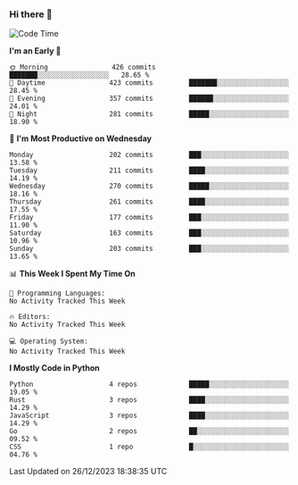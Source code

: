 ### Hi there 👋
<!--START_SECTION:waka-->
![Code Time](http://img.shields.io/badge/Code%20Time-206%20hrs%2030%20mins-blue)

**I'm an Early 🐤** 

```text
🌞 Morning                426 commits         ███████░░░░░░░░░░░░░░░░░░   28.65 % 
🌆 Daytime                423 commits         ███████░░░░░░░░░░░░░░░░░░   28.45 % 
🌃 Evening                357 commits         ██████░░░░░░░░░░░░░░░░░░░   24.01 % 
🌙 Night                  281 commits         █████░░░░░░░░░░░░░░░░░░░░   18.90 % 
```
📅 **I'm Most Productive on Wednesday** 

```text
Monday                   202 commits         ███░░░░░░░░░░░░░░░░░░░░░░   13.58 % 
Tuesday                  211 commits         ████░░░░░░░░░░░░░░░░░░░░░   14.19 % 
Wednesday                270 commits         █████░░░░░░░░░░░░░░░░░░░░   18.16 % 
Thursday                 261 commits         ████░░░░░░░░░░░░░░░░░░░░░   17.55 % 
Friday                   177 commits         ███░░░░░░░░░░░░░░░░░░░░░░   11.90 % 
Saturday                 163 commits         ███░░░░░░░░░░░░░░░░░░░░░░   10.96 % 
Sunday                   203 commits         ███░░░░░░░░░░░░░░░░░░░░░░   13.65 % 
```


📊 **This Week I Spent My Time On** 

```text
💬 Programming Languages: 
No Activity Tracked This Week

🔥 Editors: 
No Activity Tracked This Week

💻 Operating System: 
No Activity Tracked This Week
```

**I Mostly Code in Python** 

```text
Python                   4 repos             █████░░░░░░░░░░░░░░░░░░░░   19.05 % 
Rust                     3 repos             ████░░░░░░░░░░░░░░░░░░░░░   14.29 % 
JavaScript               3 repos             ████░░░░░░░░░░░░░░░░░░░░░   14.29 % 
Go                       2 repos             ██░░░░░░░░░░░░░░░░░░░░░░░   09.52 % 
CSS                      1 repo              █░░░░░░░░░░░░░░░░░░░░░░░░   04.76 % 
```




 Last Updated on 26/12/2023 18:38:35 UTC
<!--END_SECTION:waka-->

<!--
**YoganshSharma/YoganshSharma** is a ✨ _special_ ✨ repository because its `README.md` (this file) appears on your GitHub profile.

Here are some ideas to get you started:

- 🔭 I’m currently working on ...
- 🌱 I’m currently learning ...
- 👯 I’m looking to collaborate on ...
- 🤔 I’m looking for help with ...
- 💬 Ask me about ...
- 📫 How to reach me: ...
- 😄 Pronouns: ...
- ⚡ Fun fact: ...
-->
